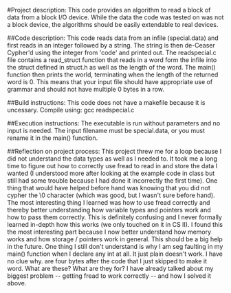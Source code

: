 #Project description:
This code provides an algorithm to read a block of data from a block I/O device. While the data the code was tested on was not a block device, the algorithms should be easily extendable to real devices.

##Code description:
This code reads data from an infile (special.data) and first reads in an integer followed by a string. The string is then de-Ceaser Cypher'd using the integer from 'code' and printed out. The readspecial.c file contains a read_struct function that reads in a word form the infile into the struct defined in struct.h as well as the length of the word. The main() function then prints the world, terminating when the length of the returned word is 0. This means that your input file should have appropriate use of grammar and should not have multiple 0 bytes in a row.

##Build instructions:
This code does not have a makefile because it is uncessary. Compile using: gcc readspecial.c

##Execution instructions:
The executable is run without parameters and no input is needed. The input filename must be special.data, or you must rename it in the main() function.

##Reflection on project process: 
This project threw me for a loop because I did not understand the data types as well as I needed to. It took me a long time to figure out how to correctly use fread to read in and store the data I wanted (I understood more after looking at the example code in class but still had some trouble because I had done it incorrectly the first time).
One thing that would have helped before hand was knowing that you did not cypher the \0 character (which was good, but I wasn't sure before hand).
The most interesting thing I learned was how to use fread correctly and thereby better understanding how variable types and pointers work and how to pass them correctly. This is definitely confusing and I never formally learned in-depth how this works (we only touched on it in CS II). I found this the most interesting part because I now better understand how memory works and how storage / pointers work in general. This should be a big help in the future.
One thing I still don't understand is why I am seg faulting in my main() function when I declare any int at all. It just plain doesn't work. I have no clue why.
are four bytes after the code that I just skipped to make it word. What are these? What are they for?
I have already talked about my biggest problem -- getting fread to work correctly -- and how I solved it above.
